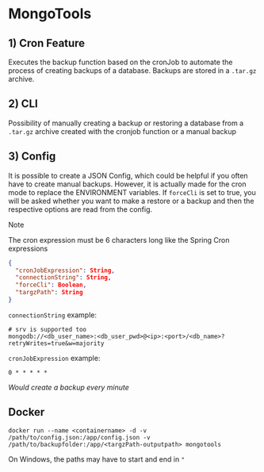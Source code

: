 # MongoTools

## 1) Cron Feature
Executes the backup function based on the cronJob to automate the process of creating backups of a database.
Backups are stored in a `.tar.gz` archive.
## 2) CLI
Possibility of manually creating a backup or restoring a database from a `.tar.gz` archive created with the cronjob function or a manual backup
## 3) Config
It is possible to create a JSON Config, which could be helpful if you often have to create manual backups. 
However, it is actually made for the cron mode to replace the ENVIRONMENT variables. If `forceCli` is set to true, you will be asked whether you want to make a restore or a backup and then the respective options are read from the config.

> [!NOTE]
> The cron expression must be 6 characters long like the Spring Cron expressions

```json
{
  "cronJobExpression": String,
  "connectionString": String,
  "forceCli": Boolean,
  "targzPath": String
}
```

`connectionString` example:
```
# srv is supported too
mongodb://<db_user_name>:<db_user_pwd>@<ip>:<port>/<db_name>?retryWrites=true&w=majority
```


`cronJobExpression` example:
```
0 * * * * * 
```
*Would create a backup every minute*

## Docker
```
docker run --name <containername> -d -v /path/to/config.json:/app/config.json -v /path/to/backupfolder:/app/<targzPath-outputpath> mongotools
```
On Windows, the paths may have to start and end in `"`